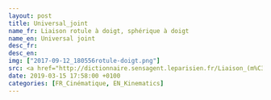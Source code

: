```yaml
---
layout: post
title: Universal_joint
name_fr: Liaison rotule à doigt, sphérique à doigt
name_en: Universal joint
desc_fr: 
desc_en: 
img: ["2017-09-12_180556rotule-doigt.png"]
src: <a href="http://dictionnaire.sensagent.leparisien.fr/Liaison_(m%C3%A9canique)/fr-fr/#Mod.C3.A9lisation_anglo-saxonne" target="new">Source</a>
date: 2019-03-15 17:58:00 +0100
categories: [FR_Cinématique, EN_Kinematics]
---
```

